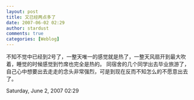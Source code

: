 ```yaml
---
layout: post
title: 又已经两点多了
date: 2007-06-02 02:29
author: stardust
comments: true
categories: [Weblog]
---
```

不知不觉中已经到2号了，一整天唯一的感觉就是热了，一整天风扇开到最大吹着，睡觉的时候感觉到竹席也完全是热的。
同宿舍的几个同学出去毕业旅游了，自己心中想要出去走走的念头非常强烈，可是到现在反而不知怎么的不愿意出去了。

Saturday, June 2, 2007 02:29
